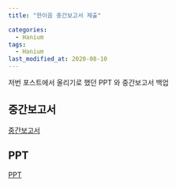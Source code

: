 ```yaml
---
title: "한이음 중간보고서 제출"

categories:
  - Hanium
tags: 
  - Hanium
last_modified_at: 2020-08-10
---
```


저번 포스트에서 올리기로 했던 PPT 와 중간보고서 백업

## 중간보고서

[중간보고서](/assets/files/200810/InterimReoport.docx)


## PPT

[PPT](/assets/files/200810/RobotWithSmartmirror)


